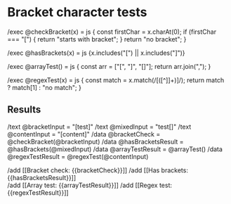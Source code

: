 # Bracket character tests

/exec @checkBracket(x) = js {
  const firstChar = x.charAt(0);
  if (firstChar === "[") {
    return "starts with bracket";
  }
  return "no bracket";
}

/exec @hasBrackets(x) = js {x.includes("[") || x.includes("]")}

/exec @arrayTest() = js {
  const arr = ["[", "]", "[]"];
  return arr.join(",");
}

/exec @regexTest(x) = js {
  const match = x.match(/\[([^\]]+)\]/);
  return match ? match[1] : "no match";
}

## Results
/text @bracketInput = "[test]"
/text @mixedInput = "test[]"
/text @contentInput = "[content]"
/data @bracketCheck = @checkBracket(@bracketInput)
/data @hasBracketsResult = @hasBrackets(@mixedInput)
/data @arrayTestResult = @arrayTest()
/data @regexTestResult = @regexTest(@contentInput)

/add [[Bracket check: {{bracketCheck}}]]
/add [[Has brackets: {{hasBracketsResult}}]]  
/add [[Array test: {{arrayTestResult}}]]
/add [[Regex test: {{regexTestResult}}]]